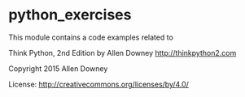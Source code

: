 # python_exercises
This module contains a code examples related to

Think Python, 2nd Edition
by Allen Downey
http://thinkpython2.com

Copyright 2015 Allen Downey

License: http://creativecommons.org/licenses/by/4.0/

